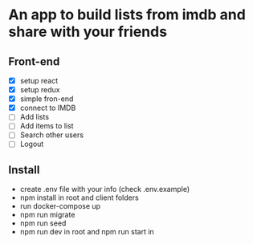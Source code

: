 # An app to build lists from imdb and share with your friends

## Front-end

- [x] setup react
- [x] setup redux
- [x] simple fron-end
- [x] connect to IMDB
- [ ] Add lists
- [ ] Add items to list
- [ ] Search other users
- [ ] Logout

## Install

- create .env file with your info (check .env.example)
- npm install in root and client folders
- run docker-compose up
- npm run migrate
- npm run seed
- npm run dev in root and npm run start in
